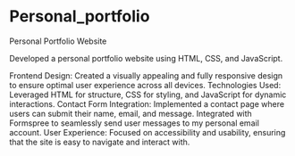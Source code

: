 # Personal_portfolio
Personal Portfolio Website

Developed a personal portfolio website using HTML, CSS, and JavaScript.

Frontend Design: Created a visually appealing and fully responsive design to ensure optimal user experience across all devices.
Technologies Used: Leveraged HTML for structure, CSS for styling, and JavaScript for dynamic interactions.
Contact Form Integration: Implemented a contact page where users can submit their name, email, and message. Integrated with Formspree to seamlessly send user messages to my personal email account.
User Experience: Focused on accessibility and usability, ensuring that the site is easy to navigate and interact with.
